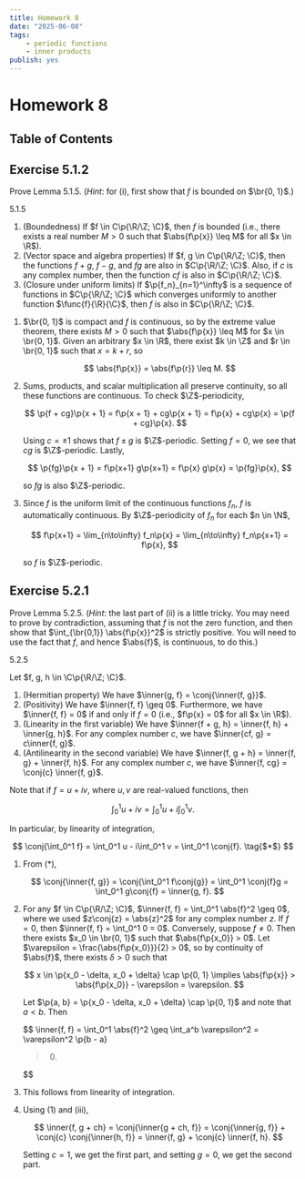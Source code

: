 ```yaml
---
title: Homework 8
date: "2025-06-08"
tags:
    - periodic functions
    - inner products
publish: yes
---
```


# Homework 8

## Table of Contents

## Exercise 5.1.2

Prove Lemma 5.1.5. (_Hint_: for (i), first show that $f$ is bounded on $\br{0, 1}$.)

<lemma> 5.1.5

1. (Boundedness) If $f \in C\p{\R/\Z; \C}$, then $f$ is bounded (i.e., there exists a real number $M>0$ such that $\abs{f\p{x}} \leq M$ for all $x \in \R$).
2. (Vector space and algebra properties) If $f, g \in C\p{\R/\Z; \C}$, then the functions $f+g$, $f-g$, and $fg$ are also in $C\p{\R/\Z; \C}$. Also, if $c$ is any complex number, then the function $cf$ is also in $C\p{\R/\Z; \C}$.
3. (Closure under uniform limits) If $\p{f_n}_{n=1}^\infty$ is a sequence of functions in $C\p{\R/\Z; \C}$ which converges uniformly to another function $\func{f}{\R}{\C}$, then $f$ is also in $C\p{\R/\Z; \C}$.

</lemma>

<solution>

1. $\br{0, 1}$ is compact and $f$ is continuous, so by the extreme value theorem, there exists $M > 0$ such that $\abs{f\p{x}} \leq M$ for $x \in \br{0, 1}$. Given an arbitrary $x \in \R$, there exist $k \in \Z$ and $r \in \br{0, 1}$ such that $x = k + r$, so

    $$
    \abs{f\p{x}}
      = \abs{f\p{r}}
      \leq M.
    $$

2. Sums, products, and scalar multiplication all preserve continuity, so all these functions are continuous. To check $\Z$-periodicity,

    $$
    \p{f + cg}\p{x + 1}
      = f\p{x + 1} + cg\p{x + 1}
      = f\p{x} + cg\p{x}
      = \p{f + cg}\p{x}.
    $$

    Using $c = \pm 1$ shows that $f \pm g$ is $\Z$-periodic. Setting $f = 0$, we see that $cg$ is $\Z$-periodic. Lastly,

    $$
    \p{fg}\p{x + 1}
      = f\p{x+1} g\p{x+1}
      = f\p{x} g\p{x}
      = \p{fg}\p{x},
    $$

    so $fg$ is also $\Z$-periodic.

3. Since $f$ is the uniform limit of the continuous functions $f_n$, $f$ is automatically continuous. By $\Z$-periodicity of $f_n$ for each $n \in \N$,

    $$
    f\p{x+1}
      = \lim_{n\to\infty} f_n\p{x}
      = \lim_{n\to\infty} f_n\p{x+1}
      = f\p{x},
    $$

    so $f$ is $\Z$-periodic.

</solution>

## Exercise 5.2.1

Prove Lemma 5.2.5. (_Hint_: the last part of (ii) is a little tricky. You may need to prove by contradiction, assuming that $f$ is not the zero function, and then show that $\int_{\br{0,1}} \abs{f\p{x}}^2$ is strictly positive. You will need to use the fact that $f$, and hence $\abs{f}$, is continuous, to do this.)

<lemma> 5.2.5

Let $f, g, h \in \C\p{\R/\Z; \C}$.

1. (Hermitian property) We have $\inner{g, f} = \conj{\inner{f, g}}$.
2. (Positivity) We have $\inner{f, f} \geq 0$. Furthermore, we have $\inner{f, f} = 0$ if and only if $f = 0$ (i.e., $f\p{x} = 0$ for all $x \in \R$).
3. (Linearity in the first variable) We have $\inner{f + g, h} = \inner{f, h} + \inner{g, h}$. For any complex number $c$, we have $\inner{cf, g} = c\inner{f, g}$.
4. (Antilinearity in the second variable) We have $\inner{f, g + h} = \inner{f, g} + \inner{f, h}$. For any complex number $c$, we have $\inner{f, cg} = \conj{c} \inner{f, g}$.

</lemma>

<solution>

Note that if $f = u + iv$, where $u, v$ are real-valued functions, then

$$
\int_0^1 u + iv = \int_0^1 u + i\int_0^1 v.
$$

In particular, by linearity of integration,

$$
\conj{\int_0^1 f} = \int_0^1 u - i\int_0^1 v = \int_0^1 \conj{f}. \tag{$*$}
$$

1. From ($*$),

    $$
    \conj{\inner{f, g}}
      = \conj{\int_0^1 f\conj{g}}
      = \int_0^1 \conj{f}g
      = \int_0^1 g\conj{f}
      = \inner{g, f}.
    $$

2. For any $f \in C\p{\R/\Z; \C}$, $\inner{f, f} = \int_0^1 \abs{f}^2 \geq 0$, where we used $z\conj{z} = \abs{z}^2$ for any complex number $z$. If $f = 0$, then $\inner{f, f} = \int_0^1 0 = 0$. Conversely, suppose $f \neq 0$. Then there exists $x_0 \in \br{0, 1}$ such that $\abs{f\p{x_0}} > 0$. Let $\varepsilon = \frac{\abs{f\p{x_0}}}{2} > 0$, so by continuity of $\abs{f}$, there exists $\delta > 0$ such that

    $$
    x \in \p{x_0 - \delta, x_0 + \delta} \cap \p{0, 1} \implies \abs{f\p{x}} > \abs{f\p{x_0}} - \varepsilon = \varepsilon.
    $$

    Let $\p{a, b} = \p{x_0 - \delta, x_0 + \delta} \cap \p{0, 1}$ and note that $a < b$. Then

    $$
    \inner{f, f}
      = \int_0^1 \abs{f}^2
      \geq \int_a^b \varepsilon^2
      = \varepsilon^2 \p{b - a}
      > 0.
    $$

3. This follows from linearity of integration.
4. Using (1) and (iii),

    $$
    \inner{f, g + ch}
      = \conj{\inner{g + ch, f}}
      = \conj{\inner{g, f}} + \conj{c} \conj{\inner{h, f}}
       = \inner{f, g} + \conj{c} \inner{f, h}.
    $$

    Setting $c = 1$, we get the first part, and setting $g = 0$, we get the second part.

</solution>
